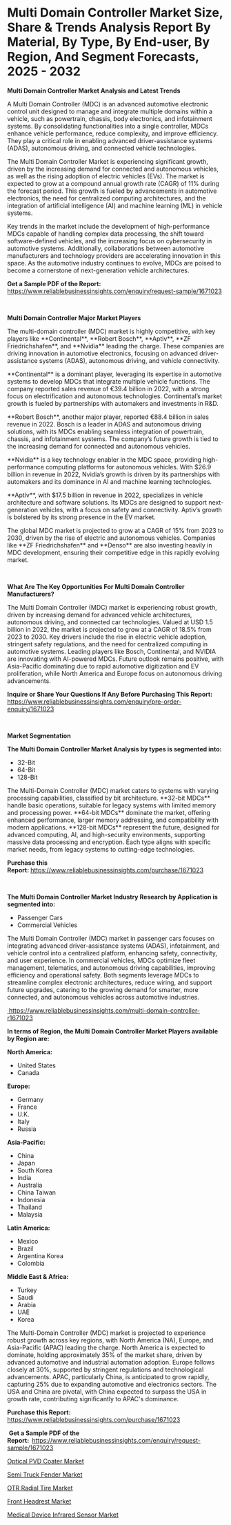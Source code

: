 <p><h1>Multi Domain Controller Market Size, Share & Trends Analysis Report By Material, By Type, By End-user, By Region, And Segment Forecasts, 2025 - 2032</h1></p><p><strong>Multi Domain Controller Market Analysis and Latest Trends</strong></p>
<p><p>A Multi Domain Controller (MDC) is an advanced automotive electronic control unit designed to manage and integrate multiple domains within a vehicle, such as powertrain, chassis, body electronics, and infotainment systems. By consolidating functionalities into a single controller, MDCs enhance vehicle performance, reduce complexity, and improve efficiency. They play a critical role in enabling advanced driver-assistance systems (ADAS), autonomous driving, and connected vehicle technologies.</p><p>The Multi Domain Controller Market is experiencing significant growth, driven by the increasing demand for connected and autonomous vehicles, as well as the rising adoption of electric vehicles (EVs). The market is expected to grow at a compound annual growth rate (CAGR) of 11% during the forecast period. This growth is fueled by advancements in automotive electronics, the need for centralized computing architectures, and the integration of artificial intelligence (AI) and machine learning (ML) in vehicle systems.</p><p>Key trends in the market include the development of high-performance MDCs capable of handling complex data processing, the shift toward software-defined vehicles, and the increasing focus on cybersecurity in automotive systems. Additionally, collaborations between automotive manufacturers and technology providers are accelerating innovation in this space. As the automotive industry continues to evolve, MDCs are poised to become a cornerstone of next-generation vehicle architectures.</p></p>
<p><strong>Get a Sample PDF of the Report:&nbsp;</strong> <a href="https://www.reliablebusinessinsights.com/enquiry/request-sample/1671023?utm_campaign=1138&utm_medium=2&utm_source=Github&utm_content=ia&utm_term=21012025&utm_id=multi-domain-controller">https://www.reliablebusinessinsights.com/enquiry/request-sample/1671023</a></p>
<p>&nbsp;</p>
<p><strong>Multi Domain Controller Major Market Players</strong></p>
<p><p>The multi-domain controller (MDC) market is highly competitive, with key players like **Continental**, **Robert Bosch**, **Aptiv**, **ZF Friedrichshafen**, and **Nvidia** leading the charge. These companies are driving innovation in automotive electronics, focusing on advanced driver-assistance systems (ADAS), autonomous driving, and vehicle connectivity.</p><p>**Continental** is a dominant player, leveraging its expertise in automotive systems to develop MDCs that integrate multiple vehicle functions. The company reported sales revenue of €39.4 billion in 2022, with a strong focus on electrification and autonomous technologies. Continental’s market growth is fueled by partnerships with automakers and investments in R&D.</p><p>**Robert Bosch**, another major player, reported €88.4 billion in sales revenue in 2022. Bosch is a leader in ADAS and autonomous driving solutions, with its MDCs enabling seamless integration of powertrain, chassis, and infotainment systems. The company’s future growth is tied to the increasing demand for connected and autonomous vehicles.</p><p>**Nvidia** is a key technology enabler in the MDC space, providing high-performance computing platforms for autonomous vehicles. With $26.9 billion in revenue in 2022, Nvidia’s growth is driven by its partnerships with automakers and its dominance in AI and machine learning technologies.</p><p>**Aptiv**, with $17.5 billion in revenue in 2022, specializes in vehicle architecture and software solutions. Its MDCs are designed to support next-generation vehicles, with a focus on safety and connectivity. Aptiv’s growth is bolstered by its strong presence in the EV market.</p><p>The global MDC market is projected to grow at a CAGR of 15% from 2023 to 2030, driven by the rise of electric and autonomous vehicles. Companies like **ZF Friedrichshafen** and **Denso** are also investing heavily in MDC development, ensuring their competitive edge in this rapidly evolving market.</p></p>
<p>&nbsp;</p>
<p><strong>What Are The Key Opportunities For Multi Domain Controller Manufacturers?</strong></p>
<p><p>The Multi Domain Controller (MDC) market is experiencing robust growth, driven by increasing demand for advanced vehicle architectures, autonomous driving, and connected car technologies. Valued at USD 1.5 billion in 2022, the market is projected to grow at a CAGR of 18.5% from 2023 to 2030. Key drivers include the rise in electric vehicle adoption, stringent safety regulations, and the need for centralized computing in automotive systems. Leading players like Bosch, Continental, and NVIDIA are innovating with AI-powered MDCs. Future outlook remains positive, with Asia-Pacific dominating due to rapid automotive digitization and EV proliferation, while North America and Europe focus on autonomous driving advancements.</p></p>
<p><strong>Inquire or Share Your Questions If Any Before Purchasing This Report:</strong> <a href="https://www.reliablebusinessinsights.com/enquiry/pre-order-enquiry/1671023?utm_campaign=1138&utm_medium=2&utm_source=Github&utm_content=ia&utm_term=21012025&utm_id=multi-domain-controller">https://www.reliablebusinessinsights.com/enquiry/pre-order-enquiry/1671023</a></p>
<p>&nbsp;</p>
<p><strong>Market Segmentation</strong></p>
<p><strong>The Multi Domain Controller Market Analysis by types is segmented into:</strong></p>
<p><ul><li>32-Bit</li><li>64-Bit</li><li>128-Bit</li></ul></p>
<p><p>The Multi-Domain Controller (MDC) market caters to systems with varying processing capabilities, classified by bit architecture. **32-bit MDCs** handle basic operations, suitable for legacy systems with limited memory and processing power. **64-bit MDCs** dominate the market, offering enhanced performance, larger memory addressing, and compatibility with modern applications. **128-bit MDCs** represent the future, designed for advanced computing, AI, and high-security environments, supporting massive data processing and encryption. Each type aligns with specific market needs, from legacy systems to cutting-edge technologies.</p></p>
<p><strong>Purchase this Report:&nbsp;</strong><a href="https://www.reliablebusinessinsights.com/purchase/1671023?utm_campaign=1138&utm_medium=2&utm_source=Github&utm_content=ia&utm_term=21012025&utm_id=multi-domain-controller">https://www.reliablebusinessinsights.com/purchase/1671023</a></p>
<p>&nbsp;</p>
<p><strong>The Multi Domain Controller Market Industry Research by Application is segmented into:</strong></p>
<p><ul><li>Passenger Cars</li><li>Commercial Vehicles</li></ul></p>
<p><p>The Multi Domain Controller (MDC) market in passenger cars focuses on integrating advanced driver-assistance systems (ADAS), infotainment, and vehicle control into a centralized platform, enhancing safety, connectivity, and user experience. In commercial vehicles, MDCs optimize fleet management, telematics, and autonomous driving capabilities, improving efficiency and operational safety. Both segments leverage MDCs to streamline complex electronic architectures, reduce wiring, and support future upgrades, catering to the growing demand for smarter, more connected, and autonomous vehicles across automotive industries.</p></p>
<p><a href="https://www.reliablebusinessinsights.com/multi-domain-controller-r1671023?utm_campaign=1138&utm_medium=2&utm_source=Github&utm_content=ia&utm_term=21012025&utm_id=multi-domain-controller">&nbsp;https://www.reliablebusinessinsights.com/multi-domain-controller-r1671023</a></p>
<p><strong>In terms of Region, the Multi Domain Controller Market Players available by Region are:</strong></p>
<p>
    <p> <strong> North America: </strong>
        <ul>
            <li>United States</li>
            <li>Canada</li>
        </ul>
        </p> 
    <p> <strong> Europe: </strong>
        <ul>
            <li>Germany</li>
            <li>France</li>
            <li>U.K.</li>
            <li>Italy</li>
            <li>Russia</li>
        </ul>
        </p> 
    <p> <strong> Asia-Pacific: </strong>
        <ul>
            <li>China</li>
            <li>Japan</li>
            <li>South Korea</li>
            <li>India</li>
            <li>Australia</li>
            <li>China Taiwan</li>
            <li>Indonesia</li>
            <li>Thailand</li>
            <li>Malaysia</li>
        </ul>
        </p> 
    <p> <strong> Latin America: </strong>
        <ul>
            <li>Mexico</li>
            <li>Brazil</li>
            <li>Argentina Korea</li>
            <li>Colombia</li>
        </ul>
        </p> 
    <p> <strong> Middle East & Africa: </strong>
        <ul>
            <li>Turkey</li>
            <li>Saudi</li>
            <li>Arabia</li>
            <li>UAE</li>
            <li>Korea</li>
        </ul>
    </p>
    </p>
<p><p>The Multi-Domain Controller (MDC) market is projected to experience robust growth across key regions, with North America (NA), Europe, and Asia-Pacific (APAC) leading the charge. North America is expected to dominate, holding approximately 35% of the market share, driven by advanced automotive and industrial automation adoption. Europe follows closely at 30%, supported by stringent regulations and technological advancements. APAC, particularly China, is anticipated to grow rapidly, capturing 25% due to expanding automotive and electronics sectors. The USA and China are pivotal, with China expected to surpass the USA in growth rate, contributing significantly to APAC's dominance.</p></p>
<p><strong>Purchase this Report: </strong><a href="https://www.reliablebusinessinsights.com/purchase/1671023?utm_campaign=1138&utm_medium=2&utm_source=Github&utm_content=ia&utm_term=21012025&utm_id=multi-domain-controller">https://www.reliablebusinessinsights.com/purchase/1671023</a></p>
<p>&nbsp;<strong>Get a Sample PDF of the Report:&nbsp;&nbsp;</strong><a href="https://www.reliablebusinessinsights.com/enquiry/request-sample/1671023?utm_campaign=1138&utm_medium=2&utm_source=Github&utm_content=ia&utm_term=21012025&utm_id=multi-domain-controller">https://www.reliablebusinessinsights.com/enquiry/request-sample/1671023</a></p>
<p><strong></strong></p>
<p><p><a href="https://www.linkedin.com/pulse/optical-pvd-coater-market-size-growth-trends-statistics-forecasts-zq1be?utm_campaign=1138&utm_medium=2&utm_source=Github&utm_content=ia&utm_term=21012025&utm_id=multi-domain-controller">Optical PVD Coater Market</a></p><p><a href="https://github.com/shirleenfraker87/Market-Research-Report-List-1/blob/main/semi-truck-fender-market.md?utm_campaign=1138&utm_medium=2&utm_source=Github&utm_content=ia&utm_term=21012025&utm_id=multi-domain-controller">Semi Truck Fender Market</a></p><p><a href="https://www.linkedin.com/pulse/comprehensive-otr-radial-tire-market-analysis-sales-channel-shsye?utm_campaign=1138&utm_medium=2&utm_source=Github&utm_content=ia&utm_term=21012025&utm_id=multi-domain-controller">OTR Radial Tire Market</a></p><p><a href="https://github.com/norbeludie83/Market-Research-Report-List-1/blob/main/front-headrest-market.md?utm_campaign=1138&utm_medium=2&utm_source=Github&utm_content=ia&utm_term=21012025&utm_id=multi-domain-controller">Front Headrest Market</a></p><p><a href="https://www.linkedin.com/pulse/identifying-growth-drivers-comprehensive-analysis-medical-hec7e?utm_campaign=1138&utm_medium=2&utm_source=Github&utm_content=ia&utm_term=21012025&utm_id=multi-domain-controller">Medical Device Infrared Sensor Market</a></p></p>